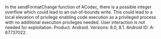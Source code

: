 In the sendFormatChange function of ACodec, there is a possible integer overflow which could lead to an out-of-bounds write. This could lead to a local elevation of privilege enabling code execution as a privileged process with no additional execution privileges needed. User interaction is not needed for exploitation. Product: Android. Versions: 8.0, 8.1. Android ID: A-67737022.